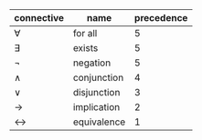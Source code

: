 | connective | name | precedence |
| ---- | ---- | ---- |
| $\forall$ | for all | 5 |
| $\exists$ | exists | 5 |
| $\neg$ | negation | 5 |
| $\land$ | conjunction | 4 |
| $\lor$ | disjunction | 3 |
| $\rightarrow$ | implication | 2 |
| $\leftrightarrow$ | equivalence | 1 |
